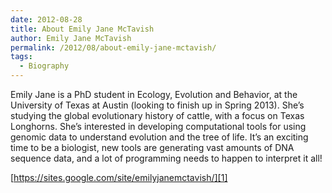 ```yaml
---
date: 2012-08-28
title: About Emily Jane McTavish
author: Emily Jane McTavish
permalink: /2012/08/about-emily-jane-mctavish/
tags:
  - Biography
---
```

Emily Jane is a PhD student in Ecology, Evolution and Behavior, at the University of Texas at Austin (looking to finish up in Spring 2013). She&#8217;s studying the global evolutionary history of cattle, with a focus on Texas Longhorns. She&#8217;s interested in developing computational tools for using genomic data to understand evolution and the tree of life. It&#8217;s an exciting time to be a biologist, new tools are generating vast amounts of DNA sequence data, and a lot of programming needs to happen to interpret it all!

[https://sites.google.com/site/emilyjanemctavish/][1]

 [1]: https://sites.google.com/site/emilyjanemctavish/ "Website"
